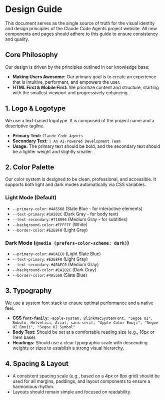 # Design Guide

This document serves as the single source of truth for the visual identity and design principles of the Claude Code Agents project website. All new components and pages should adhere to this guide to ensure consistency and quality.

## Core Philosophy

Our design is driven by the principles outlined in our knowledge base:

-   **Making Users Awesome:** Our primary goal is to create an experience that is intuitive, performant, and empowers the user.
-   **HTML First & Mobile First:** We prioritize content and structure, starting with the smallest viewport and progressively enhancing.

## 1. Logo & Logotype

We use a text-based logotype. It is composed of the project name and a descriptive tagline.

-   **Primary Text:** `Claude Code Agents`
-   **Secondary Text:** `| An AI-Powered Development Team`
-   **Usage:** The primary text should be bold, and the secondary text should be a lighter weight and slightly smaller.

## 2. Color Palette

Our color system is designed to be clean, professional, and accessible. It supports both light and dark modes automatically via CSS variables.

### Light Mode (Default)

-   `--primary-color`: `#4A5568` (Slate Blue - for interactive elements)
-   `--text-primary`: `#1A202C` (Dark Gray - for body text)
-   `--text-secondary`: `#718096` (Medium Gray - for subtitles)
-   `--background-color`: `#FFFFFF` (White)
-   `--border-color`: `#E2E8F0` (Light Gray)

### Dark Mode (`@media (prefers-color-scheme: dark)`)

-   `--primary-color`: `#A0AEC0` (Light Slate Blue)
-   `--text-primary`: `#E2E8F0` (Light Gray)
-   `--text-secondary`: `#A0AEC0` (Medium Gray)
-   `--background-color`: `#1A202C` (Dark Gray)
-   `--border-color`: `#4A5568` (Slate Blue)

## 3. Typography

We use a system font stack to ensure optimal performance and a native feel.

-   **CSS `font-family`:** `-apple-system, BlinkMacSystemFont, "Segoe UI", Roboto, Helvetica, Arial, sans-serif, "Apple Color Emoji", "Segoe UI Emoji", "Segoe UI Symbol"`
-   **Body Text:** Should be set at a comfortable reading size (e.g., 16px or 1rem base).
-   **Headings:** Should use a clear typographic scale with descending weights or sizes to establish a strong visual hierarchy.

## 4. Spacing & Layout

-   A consistent spacing scale (e.g., based on a 4px or 8px grid) should be used for all margins, paddings, and layout components to ensure a harmonious rhythm.
-   Layouts should remain simple and focused on readability.
